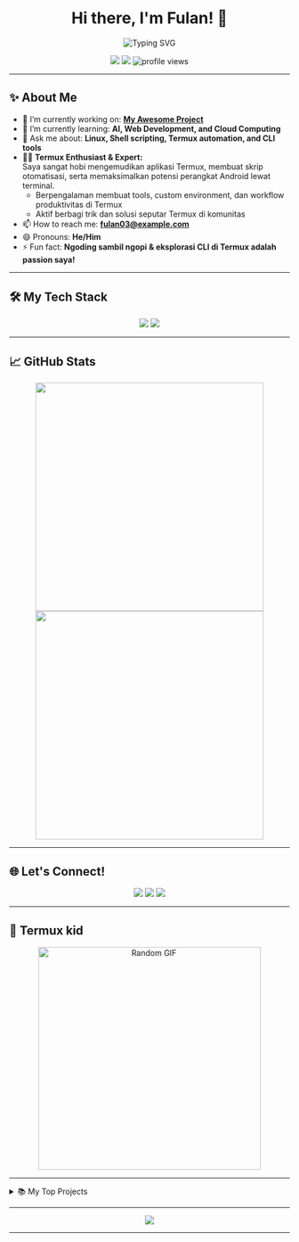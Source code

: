 <h1 align="center">Hi there, I'm Fulan! 👋</h1>

<p align="center">
  <img src="https://readme-typing-svg.demolab.com?font=Fira+Code&size=25&pause=1000&color=F7A4B4&center=true&vCenter=true&width=435&lines=Welcome+to+my+GitHub+profile!;I+m+code+beginner" alt="Typing SVG" />
</p>

<p align="center">
  <a href="https://github.com/fulan3"><img src="https://img.shields.io/github/followers/fulan3?label=Follow&style=social"></a>
  <a href="mailto:gapunya@example.com"><img src="https://img.shields.io/badge/Email-D14836?style=flat-square&logo=gmail&logoColor=white"></a>
  <img src="https://komarev.com/ghpvc/?username=fulan3&style=flat-square" alt="profile views"/>
</p>

---

## ✨ About Me

- 🔭 I’m currently working on: **[My Awesome Project](https://github.com/fulan3/Wordlist)**
- 🌱 I’m currently learning: **AI, Web Development, and Cloud Computing**
- 💬 Ask me about: **Linux, Shell scripting, Termux automation, and CLI tools**
- 👨‍💻 **Termux Enthusiast & Expert:**  
  Saya sangat hobi mengemudikan aplikasi Termux, membuat skrip otomatisasi, serta memaksimalkan potensi perangkat Android lewat terminal.  
  - Berpengalaman membuat tools, custom environment, dan workflow produktivitas di Termux  
  - Aktif berbagi trik dan solusi seputar Termux di komunitas
- 📫 How to reach me: **fulan03@example.com**
- 😄 Pronouns: **He/Him**
- ⚡ Fun fact: **Ngoding sambil ngopi & eksplorasi CLI di Termux adalah passion saya!**

---

## 🛠️ My Tech Stack

<p align="center">
  <img src="https://skillicons.dev/icons?i=python,js,bash,linux,git,github,vscode,android" />
  <img src="https://img.shields.io/badge/Terminal-Termux-1f425f.svg?logo=gnu-bash&logoColor=white&color=222222&style=flat-square" />
</p>

---

## 📈 GitHub Stats

<p align="center">
  <img src="https://github-readme-stats.vercel.app/api?username=fulan3&show_icons=true&theme=radical" width="410">
  <img src="https://github-readme-streak-stats.herokuapp.com/?user=fulan3&theme=radical" width="410">
</p>

---

## 🌐 Let's Connect!

<p align="center">
  <a href="https://linkedin.com/in/gaada"><img src="https://img.shields.io/badge/LinkedIn-blue?style=flat-square&logo=linkedin"></a>
  <a href="https://twitter.com/kosongbroo"><img src="https://img.shields.io/badge/Twitter-blue?style=flat-square&logo=twitter"></a>
  <a href="https://www.instagram.com/fulan_404?igsh=ZGdrZjN5Y3c4YjE5"><img src="https://img.shields.io/badge/Instagram-E4405F?style=flat-square&logo=instagram&logoColor=white"></a>
</p>

---

## 🤣 Termux kid 

<p align="center">
  <img src="https://media.giphy.com/media/13HgwGsXF0aiGY/giphy.gif" width="400" alt="Random GIF"/>
</p>


---

<details>
  <summary>📚 My Top Projects</summary>
  <ul>
    <li><a href="https://github.com/fulan3/Wordlist">Wordlist</a></li>
    <li>loby
  </ul>
</details>

---

<p align="center">
  <img src="https://capsule-render.vercel.app/api?type=waving&color=gradient&height=120&section=footer"/>
</p>

---

